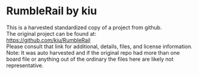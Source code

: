
# RumbleRail by kiu  
This is a harvested standardized copy of a project from github.  
The original project can be found at:  
https://github.com/kiu/RumbleRail  
Please consult that link for additional, details, files, and license information.  
Note: It was auto harvested and if the original repo had more than one board file or anything out of the ordinary the files here are likely not representative.  
    